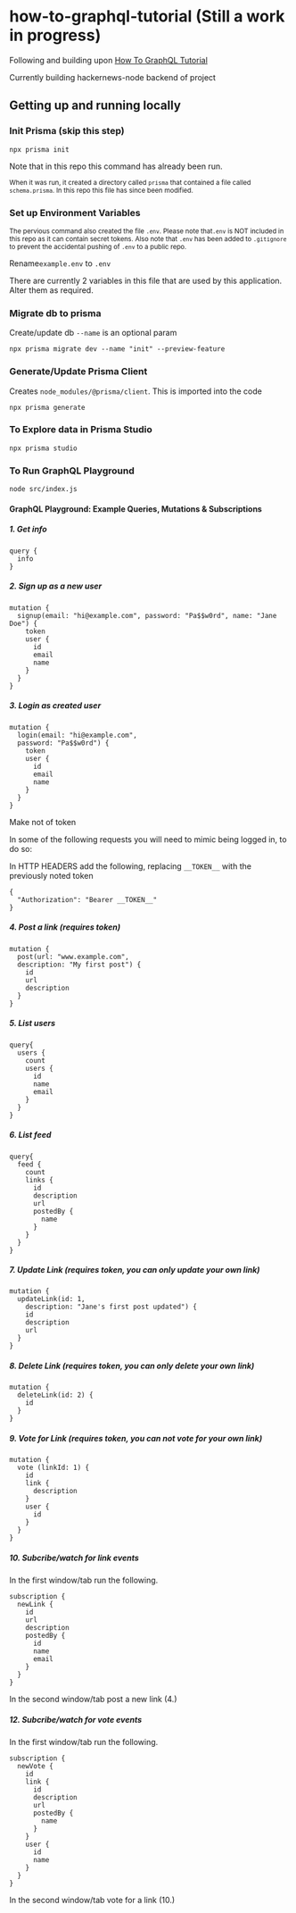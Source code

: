 # how-to-graphql-tutorial (Still a work in progress)
Following and building upon [How To GraphQL Tutorial](https://www.howtographql.com/graphql-js/0-introduction)

Currently building hackernews-node backend of project

## Getting up and running locally
### Init Prisma (skip this step)

```
npx prisma init
```

Note that in this repo this command has already been run.

<sup>When it was run, it created a directory called `prisma` that contained a file called `schema.prisma`. In this repo this file has since been modified.</sup>

### Set up Environment Variables

<sup>The pervious command also created the file `.env`. Please note that`.env` is NOT included in this repo as it can contain secret tokens. Also note that `.env` has been added to `.gitignore` to prevent the accidental pushing of `.env` to a public repo.</sup>

Rename`example.env` to `.env` 

There are currently 2 variables in this file that are used by this application. Alter them as required.


### Migrate db to prisma
Create/update db `--name` is an optional param
```
npx prisma migrate dev --name "init" --preview-feature
```

### Generate/Update Prisma Client 
Creates `node_modules/@prisma/client`. This is imported into the code
```
npx prisma generate
```

### To Explore data in Prisma Studio
```
npx prisma studio
```

### To Run GraphQL Playground
```
node src/index.js
```

#### GraphQL Playground: Example Queries, Mutations & Subscriptions

##### 1. Get info
```
query {
  info
}
```

##### 2. Sign up as a new user
```
mutation {
  signup(email: "hi@example.com", password: "Pa$$w0rd", name: "Jane Doe") {
    token
    user {
      id
      email
      name
    }
  }
}
```

##### 3. Login as created user
```
mutation {
  login(email: "hi@example.com",
  password: "Pa$$w0rd") {
    token
    user {
      id
      email
      name
    }
  }
}
```

Make not of token

In some of the following requests you will need to mimic being logged in, to do so:

In HTTP HEADERS add the following, replacing `__TOKEN__` with the previously noted token
```
{
  "Authorization": "Bearer __TOKEN__"
}
```

##### 4. Post a link (requires token)

```
mutation {
  post(url: "www.example.com",
  description: "My first post") {
    id
    url
    description
  }
}
```

##### 5. List users

```
query{
  users {
    count
    users {
      id
      name
      email
    }
  }
}
```

##### 6. List feed

```
query{
  feed {
    count
    links {
      id
      description
      url
      postedBy {
        name
      }
    }
  }
}
```

##### 7. Update Link (requires token, you can only update your own link)

```
mutation {
  updateLink(id: 1,
    description: "Jane's first post updated") {
    id
    description
    url
  }
}
```

##### 8. Delete Link (requires token, you can only delete your own link)

```
mutation {
  deleteLink(id: 2) {
    id
  }
}
```

##### 9. Vote for Link (requires token, you can not vote for your own link)
```
mutation {
  vote (linkId: 1) {
    id
  	link {
      description
  	}
  	user {
      id
    }
  }
}
```

##### 10. Subcribe/watch for link events
In the first window/tab run the following.

```
subscription {
  newLink {
    id
    url
    description
    postedBy {
      id
      name
      email
    }
  }
}
```
In the second window/tab post a new link (4.)

##### 12. Subcribe/watch for vote events
In the first window/tab run the following.

```
subscription {
  newVote {
    id
    link {
      id
      description
      url
      postedBy {
        name
      }
    }
  	user {
      id
      name
    }
  }
}
```
In the second window/tab vote for a link (10.)


